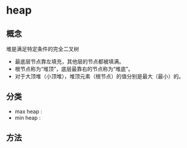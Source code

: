 # heap

## 概念

堆是满足特定条件的完全二叉树

- 最底层节点靠左填充，其他层的节点都被填满。
- 根节点称为“堆顶”，底层最靠右的节点称为“堆底”。
- 对于大顶堆（小顶堆），堆顶元素（根节点）的值分别是最大（最小）的。

## 分类

- max heap : 
- min heap : 

## 方法

